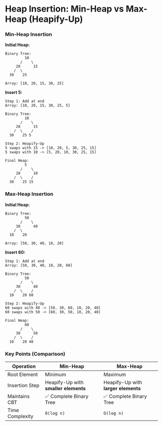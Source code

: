 # Heap Insertion: Min-Heap vs Max-Heap (Heapify-Up)

### Min-Heap Insertion

**Initial Heap:**

```
Binary Tree:
         10
       /    \
     20      15
    /  \    
  30    25

Array: [10, 20, 15, 30, 25]
```

**Insert 5:**

```
Step 1: Add at end
Array: [10, 20, 15, 30, 25, 5]

Binary Tree:
         10
       /    \
     20      15
    /  \    /
  30    25 5
```

```
Step 2: Heapify-Up
5 swaps with 15 -> [10, 20, 5, 30, 25, 15]
5 swaps with 10 -> [5, 20, 10, 30, 25, 15]

Final Heap:
         5
       /    \
     20      10
    /  \    /
  30    25 15
```


### Max-Heap Insertion

**Initial Heap:**

```
Binary Tree:
         50
       /    \
     30      40
    /  \    
  10    20

Array: [50, 30, 40, 10, 20]
```

**Insert 60:**

```
Step 1: Add at end
Array: [50, 30, 40, 10, 20, 60]

Binary Tree:
         50
       /    \
     30      40
    /  \    /
  10    20 60
```

```
Step 2: Heapify-Up
60 swaps with 40 -> [50, 30, 60, 10, 20, 40]
60 swaps with 50 -> [60, 30, 50, 10, 20, 40]

Final Heap:
         60
       /    \
     30      50
    /  \    /
  10    20 40
```



### Key Points (Comparison)

| Operation       | Min-Heap                             | Max-Heap                            |
| --------------- | ------------------------------------ | ----------------------------------- |
| Root Element    | Minimum                              | Maximum                             |
| Insertion Step  | Heapify-Up with **smaller elements** | Heapify-Up with **larger elements** |
| Maintains CBT   | ✅ Complete Binary Tree               | ✅ Complete Binary Tree              |
| Time Complexity | `O(log n)`                           | `O(log n)`                          |

